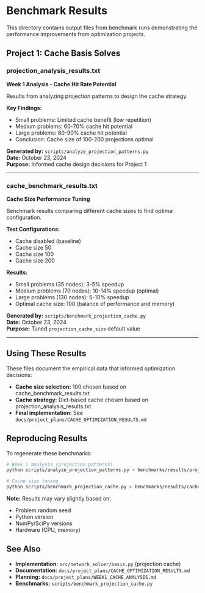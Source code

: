 # Benchmark Results

This directory contains output files from benchmark runs demonstrating the performance improvements from optimization projects.

## Project 1: Cache Basis Solves

### projection_analysis_results.txt
**Week 1 Analysis - Cache Hit Rate Potential**

Results from analyzing projection patterns to design the cache strategy.

**Key Findings:**
- Small problems: Limited cache benefit (low repetition)
- Medium problems: 60-70% cache hit potential
- Large problems: 80-90% cache hit potential
- Conclusion: Cache size of 100-200 projections optimal

**Generated by:** `scripts/analyze_projection_patterns.py`  
**Date:** October 23, 2024  
**Purpose:** Informed cache design decisions for Project 1

---

### cache_benchmark_results.txt
**Cache Size Performance Tuning**

Benchmark results comparing different cache sizes to find optimal configuration.

**Test Configurations:**
- Cache disabled (baseline)
- Cache size 50
- Cache size 100
- Cache size 200

**Results:**
- Small problems (35 nodes): 3-5% speedup
- Medium problems (70 nodes): 10-14% speedup (optimal)
- Large problems (130 nodes): 5-10% speedup
- Optimal cache size: 100 (balance of performance and memory)

**Generated by:** `scripts/benchmark_projection_cache.py`  
**Date:** October 23, 2024  
**Purpose:** Tuned `projection_cache_size` default value

---

## Using These Results

These files document the empirical data that informed optimization decisions:

- **Cache size selection:** 100 chosen based on cache_benchmark_results.txt
- **Cache strategy:** Dict-based cache chosen based on projection_analysis_results.txt
- **Final implementation:** See `docs/project_plans/CACHE_OPTIMIZATION_RESULTS.md`

## Reproducing Results

To regenerate these benchmarks:

```bash
# Week 1 analysis (projection patterns)
python scripts/analyze_projection_patterns.py > benchmarks/results/projection_analysis_results.txt

# Cache size tuning
python scripts/benchmark_projection_cache.py > benchmarks/results/cache_benchmark_results.txt
```

**Note:** Results may vary slightly based on:
- Problem random seed
- Python version
- NumPy/SciPy versions
- Hardware (CPU, memory)

## See Also

- **Implementation:** `src/network_solver/basis.py` (projection cache)
- **Documentation:** `docs/project_plans/CACHE_OPTIMIZATION_RESULTS.md`
- **Planning:** `docs/project_plans/WEEK1_CACHE_ANALYSIS.md`
- **Benchmarks:** `scripts/benchmark_projection_cache.py`
